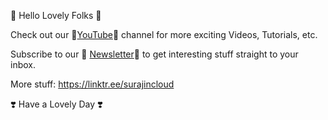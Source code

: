 👋 Hello Lovely Folks 👋 

Check out our 🎥[YouTube](https://www.youtube.com/c/surajincloud?sub_confirmation=1)🎥 channel for more exciting Videos, Tutorials, etc.

Subscribe to our 📧 [Newsletter](https://www.getrevue.co/profile/surajincloud)📧 to get interesting stuff straight to your inbox.

More stuff: https://linktr.ee/surajincloud

❣️ Have a Lovely Day ❣️
